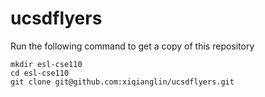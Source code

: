 # ucsdflyers
Run the following command to get a copy of this repository
```
mkdir esl-cse110
cd esl-cse110
git clone git@github.com:xiqianglin/ucsdflyers.git
```
